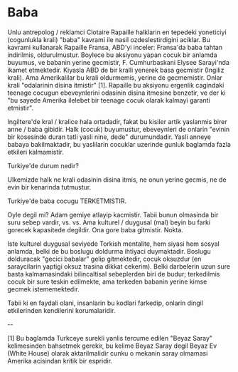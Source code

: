 # Baba

Unlu antrepolog / reklamci Clotaire Rapaille halklarin en tepedeki yoneticiyi (cogunlukla krali) "baba" kavrami ile nasil ozdeslestirdigini aciklar. Bu kavrami kullanarak Rapaille Fransa, ABD'yi inceler: Fransa'da baba tahtan indirilmis, oldurulmustur. Boylece bu aksiyonu yapan cocuk bir anlamda buyumus, ve babanin yerine gecmistir, F. Cumhurbaskani Elysee Sarayi'nda ikamet etmektedir. Kiyasla ABD de bir kralli yenerek basa gecmistir (Ingiliz krali). Ama Amerikalilar bu krali oldurmemis, yerine de gecmemistir. Onlar krali "odalarinin disina itmistir" [1]. Rapaille bu aksiyonu ergenlik cagindaki teenage cocugun ebeveynlerini odasinin disina itmesine benzetir, ve der ki "bu sayede Amerika ilelebet bir teenage cocuk olarak kalmayi garanti etmistir".

Ingiltere'de kral / kralice hala ortadadir, fakat bu kisiler artik yaslanmis birer anne / baba gibidir. Halk (cocuk) buyumustur, ebeveynleri de onlarin "evinin bir kosesinde duran tatli yasli nine, dede" durumundadir. Yasli anneye babaya bakilmaktadir, bu yaslilarin cocuklar uzerinde gunluk baglamda fazla etkileri kalmamistir.

Turkiye'de durum nedir?

Ulkemizde halk ne krali odasinin disina itmis, ne onun yerine gecmis, ne de evin bir kenarinda tutmustur.

Turkiye'de baba cocugu TERKETMISTIR.

Oyle degil mi? Adam gemiye atlayip kacmistir. Tabii bunun olmasinda bir suru sebep vardir, vs. vs. Ama kulturel / duygusal (mal) beyin bu farki gorecek kapasitede degildir. Ona gore baba gitmistir. Nokta.

Iste kulturel duygusal seviyede Torkish mentalite, hem siyasi hem sosyal anlamda, belki de bu boslugu doldurma ihtiyaci duymaktadir. Boslugu dolduracak "gecici babalar" gelip gitmektedir, cocuk oksuzdur (en saraycilarin yaptigi oksuz trasina dikkat cekerim). Belki darbelerin uzun sure basta kalmamasindaki bilincaltisal sebeplerden biri de budur; terkedilmis cocuk bir sure teskin edilmekte, ama terkeden babanin yerine kimse gecmek istememektedir.

Tabii ki en faydali olani, insanlarin bu kodlari farkedip, onlarin dingil etkilerinden kendilerini korumalaridir.

--

[1] Bu baglamda Turkceye surekli yanlis tercume edilen "Beyaz Saray" kelimesinden bahsetmek gerekir, bu kelime Beyaz Saray degil Beyaz Ev (White House) olarak aktarilmalidir cunku o mekanin saray olmamasi Amerika acisindan kritik bir espridir.
